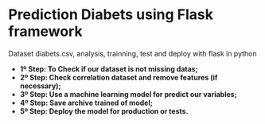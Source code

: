# Prediction Diabets using Flask framework
Dataset diabets.csv, analysis, trainning, test and deploy with flask in python


- **1º Step: To Check if our dataset is not missing datas;**
- **2º Step: Check correlation dataset and remove features (if necessary);**
- **3º Step: Use a machine learning model for predict our variables;**
- **4º Step: Save archive trained of model;**
- **5º Step: Deploy the model for production or tests.**
